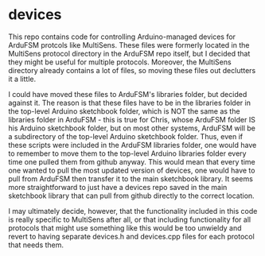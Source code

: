 # devices

This repo contains code for controlling Arduino-managed devices for ArduFSM protcols like MultiSens. 
These files were formerly located in the MultiSens protocol directory in the ArduFSM repo itself, but I decided that they might be useful for multiple protocols. Moreover, the MultiSens directory already contains a lot of files, so moving these files out declutters it a little. 

I could have moved these files to ArduFSM's libraries folder, but decided against it. The reason is that these files have to be in the libraries folder in the top-level Arduino sketchbook folder, which is NOT the same as the libraries folder in ArduFSM - this is true for Chris, whose ArduFSM folder IS his Arduino sketchbook folder, but on most other systems, ArduFSM will be a subdirectory of the top-level Arduino sketchbook folder. Thus, even if these scripts were included in the ArduFSM libraries folder, one would have to remember to move them to the top-level Arduino libraries folder every time one pulled them from github anyway. This would mean that every time one wanted to pull the most updated version of devices, one would have to pull from ArduFSM then transfer it to the main sketchbook library. It seems more straightforward to just have a devices repo saved in the main sketchbook library that can pull from github directly to the correct location.

I may ultimately decide, however, that the functionality included in this code is really specific to MultiSens after all, or that including functionality for all protocols that might use something like this would be too unwieldy and revert to having separate devices.h and devices.cpp files for each protocol that needs them.